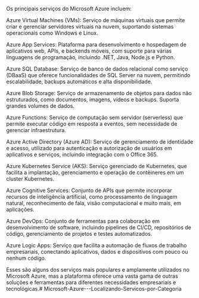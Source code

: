 Os principais serviços do Microsoft Azure incluem:

Azure Virtual Machines (VMs): Serviço de máquinas virtuais que permite criar e gerenciar servidores virtuais na nuvem, suportando sistemas operacionais como Windows e Linux.

Azure App Services: Plataforma para desenvolvimento e hospedagem de aplicativos web, APIs, e backends móveis, com suporte para várias linguagens de programação, incluindo .NET, Java, Node.js e Python.

Azure SQL Database: Serviço de banco de dados relacional como serviço (DBaaS) que oferece funcionalidades de SQL Server na nuvem, permitindo escalabilidade, backups automáticos e alta disponibilidade.

Azure Blob Storage: Serviço de armazenamento de objetos para dados não estruturados, como documentos, imagens, vídeos e backups. Suporta grandes volumes de dados.

Azure Functions: Serviço de computação sem servidor (serverless) que permite executar código em resposta a eventos, sem necessidade de gerenciar infraestrutura.

Azure Active Directory (Azure AD): Serviço de gerenciamento de identidade e acesso, utilizado para autenticação e autorização de usuários em aplicativos e serviços, incluindo integração com o Office 365.

Azure Kubernetes Service (AKS): Serviço gerenciado de Kubernetes, que facilita a implantação, gerenciamento e operação de contêineres em um cluster Kubernetes.

Azure Cognitive Services: Conjunto de APIs que permite incorporar recursos de inteligência artificial, como processamento de linguagem natural, reconhecimento de fala, visão computacional e muito mais, em aplicações.

Azure DevOps: Conjunto de ferramentas para colaboração em desenvolvimento de software, incluindo pipelines de CI/CD, repositórios de código, gerenciamento de projetos e testes automatizados.

Azure Logic Apps: Serviço que facilita a automação de fluxos de trabalho empresariais, conectando aplicativos, dados e dispositivos com pouco ou nenhum código.

Esses são alguns dos serviços mais populares e amplamente utilizados no Microsoft Azure, mas a plataforma oferece uma vasta gama de outras soluções e ferramentas para diferentes necessidades empresariais e tecnológicas.# Microsoft-Azure---Localizando-Servicos-por-Categoria
